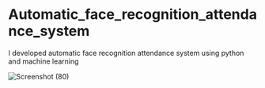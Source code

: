 # Automatic_face_recognition_attendance_system
I developed automatic face recognition attendance system using python and machine learning

![Screenshot (80)](https://user-images.githubusercontent.com/118010705/213860412-aa13c993-7fcb-4f1c-ad9d-0c5c285ace0c.png)
